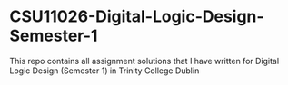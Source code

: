 # CSU11026-Digital-Logic-Design-Semester-1
This repo contains all assignment solutions that I have written for Digital Logic Design (Semester 1) in Trinity College Dublin
